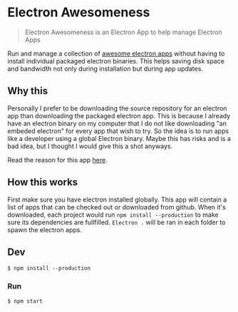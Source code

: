 # Electron Awesomeness

> Electron Awesomeness is an Electron App to help manage Electron Apps

Run and manage a collection of [awesome electron apps](https://github.com/sindresorhus/awesome-electron) without having to install individual packaged electron binaries. This helps saving disk space and bandwidth not only during installation but during app updates.

## Why this

Personally I prefer to be downloading the source repository for an electron app than downloading the packaged electron app. This is because I already have an electron binary on my computer that I do not like downloading "an embeded electron" for every app that wish to try. So the idea is to run apps like a developer using a global Electron binary. Maybe this has risks and is a bad idea, but I thought I would give this a shot anyways.

Read the reason for this app [here](https://github.com/sindresorhus/awesome-electron/issues/5#issuecomment-155264162).

## How this works

First make sure you have electron installed globally. This app will contain a list of apps that can be checked out or downloaded from github. When it's downloaded, each project would run `npm install --production` to make sure its dependencies are fullfilled. `Electron .` will be ran in each folder to spawn the electron apps.

## Dev

```
$ npm install --production
```

### Run

```
$ npm start
```

